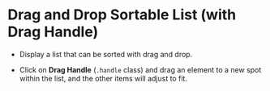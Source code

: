 # Drag and Drop Sortable List (with Drag Handle)

- Display a list that can be sorted with drag and drop.

- Click on **Drag Handle** (`.handle` class) and drag an element to a new spot within the list, and the other items will adjust to fit.